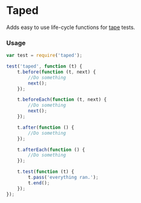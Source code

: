 # Taped

Adds easy to use life-cycle functions for [tape](https://github.com/substack/tape) tests.

### Usage

```javascript
var test = require('taped');

test('taped', function (t) {
    t.before(function (t, next) {
        //Do something
        next();
    });

    t.beforeEach(function (t, next) {
        //Do something
        next();
    });

    t.after(function () {
        //Do something
    });

    t.afterEach(function () {
        //Do something
    });

    t.test(function (t) {
        t.pass('everything ran.');
        t.end();
    });
});
```